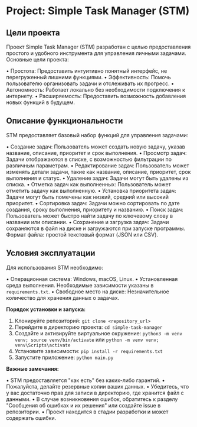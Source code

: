 
# Project: Simple Task Manager (STM)

## Цели проекта

Проект Simple Task Manager (STM) разработан с целью предоставления простого и удобного инструмента для управления личными задачами.  Основные цели проекта:

•   Простота:  Предоставить интуитивно понятный интерфейс, не перегруженный лишними функциями.
•   Эффективность: Помочь пользователю организовать задачи и отслеживать их прогресс.
•   Автономность:  Работает локально без необходимости подключения к интернету.
•   Расширяемость:  Предоставить возможность добавления новых функций в будущем.

## Описание функциональности

STM предоставляет базовый набор функций для управления задачами:

•   Создание задач:  Пользователь может создать новую задачу, указав название, описание, приоритет и срок выполнения.
•   Просмотр задач:  Задачи отображаются в списке, с возможностью фильтрации по различным параметрам.
•   Редактирование задач:  Пользователь может изменять детали задачи, такие как название, описание, приоритет, срок выполнения и статус.
•   Удаление задач:  Задачи могут быть удалены из списка.
•   Отметка задач как выполненных:  Пользователь может отметить задачу как выполненную.
•   Установка приоритета задач:  Задачи могут быть помечены как низкий, средний или высокий приоритет.
•   Сортировка задач:  Задачи можно сортировать по дате создания, сроку выполнения, приоритету и названию.
•   Поиск задач:  Пользователь может быстро найти задачу по ключевому слову в названии или описании.
•   Сохранение и загрузка задач:  Задачи сохраняются в файл на диске и загружаются при запуске программы.  Формат файла: простой текстовый формат (JSON или CSV).

## Условия эксплуатации

Для использования STM необходимо:

•   Операционная система:  Windows, macOS, Linux.
•   Установленная среда выполнения.  Необходимые зависимости указаны в `requirements.txt`.
•   Свободное место на диске: Незначительное количество для хранения данных о задачах.

**Порядок установки и запуска:**

1.  Клонируйте репозиторий: `git clone <repository_url>`
2.  Перейдите в директорию проекта: `cd simple-task-manager`
3.  Создайте и активируйте виртуальное окружение: `python3 -m venv venv; source venv/bin/activate` или `python -m venv venv; venv\Scripts\activate`
4.  Установите зависимости: `pip install -r requirements.txt`
5.  Запустите приложение: `python main.py`

**Важные замечания:**

•   STM предоставляется "как есть" без каких-либо гарантий.
•   Пожалуйста, делайте резервные копии ваших данных.
•   Убедитесь, что у вас достаточно прав для записи в директорию, где хранится файл с данными.
•   В случае возникновения ошибок, обратитесь к разделу "Сообщения об ошибках и их решения" или создайте issue в репозитории.
•   Проект находится в стадии разработки и может содержать ошибки.
